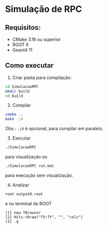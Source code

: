 # Simulação de RPC

## Requisitos:

- CMake 3.16 ou superior
- ROOT 6
- Geant4 11

## Como executar

1. Criar pasta para compilação:
```bash
cd SimulacaoRPC
mkdir build
cd build
```

2. Compilar
```bash
cmake ..
make -j4
```
Obs.: `-j4` é opcional, para compilar em paralelo.

3. Executar
```bash
./SimulacaoRPC
```
para visualização ou
```bash
./SimulacaoRPC run.mac
```
para execução sem visualização.

4. Analizar
```bash
root output0.root
```
e no terminal do ROOT
```root
[1] new TBrowser
[2] Hits->Draw("fX:fY", "", "colz")
[3] .q
```